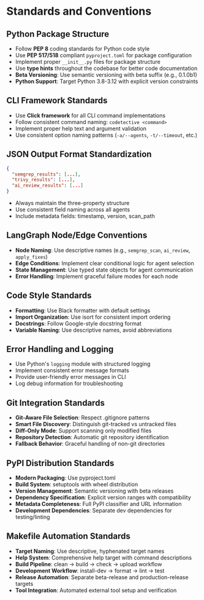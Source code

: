 # Standards and Conventions

## Python Package Structure

- Follow **PEP 8** coding standards for Python code style
- Use **PEP 517/518** compliant `pyproject.toml` for package configuration
- Implement proper `__init__.py` files for package structure
- Use **type hints** throughout the codebase for better code documentation
- **Beta Versioning**: Use semantic versioning with beta suffix (e.g., 0.1.0b1)
- **Python Support**: Target Python 3.8-3.12 with explicit version constraints

## CLI Framework Standards

- Use **Click framework** for all CLI command implementations
- Follow consistent command naming: `codetective <command>`
- Implement proper help text and argument validation
- Use consistent option naming patterns (`-a/--agents`, `-t/--timeout`, etc.)

## JSON Output Format Standardization

```json
{
  "semgrep_results": [...],
  "trivy_results": [...],
  "ai_review_results": [...]
}
```

- Always maintain the three-property structure
- Use consistent field naming across all agents
- Include metadata fields: timestamp, version, scan_path

## LangGraph Node/Edge Conventions

- **Node Naming**: Use descriptive names (e.g., `semgrep_scan`, `ai_review`, `apply_fixes`)
- **Edge Conditions**: Implement clear conditional logic for agent selection
- **State Management**: Use typed state objects for agent communication
- **Error Handling**: Implement graceful failure modes for each node

## Code Style Standards

- **Formatting**: Use Black formatter with default settings
- **Import Organization**: Use isort for consistent import ordering
- **Docstrings**: Follow Google-style docstring format
- **Variable Naming**: Use descriptive names, avoid abbreviations

## Error Handling and Logging

- Use Python's `logging` module with structured logging
- Implement consistent error message formats
- Provide user-friendly error messages in CLI
- Log debug information for troubleshooting


## Git Integration Standards

- **Git-Aware File Selection**: Respect .gitignore patterns
- **Smart File Discovery**: Distinguish git-tracked vs untracked files
- **Diff-Only Mode**: Support scanning only modified files
- **Repository Detection**: Automatic git repository identification
- **Fallback Behavior**: Graceful handling of non-git directories

## PyPI Distribution Standards

- **Modern Packaging**: Use pyproject.toml
- **Build System**: setuptools with wheel distribution
- **Version Management**: Semantic versioning with beta releases
- **Dependency Specification**: Explicit version ranges with compatibility
- **Metadata Completeness**: Full PyPI classifier and URL information
- **Development Dependencies**: Separate dev dependencies for testing/linting

## Makefile Automation Standards

- **Target Naming**: Use descriptive, hyphenated target names
- **Help System**: Comprehensive help target with command descriptions
- **Build Pipeline**: clean → build → check → upload workflow
- **Development Workflow**: install-dev → format → lint → test
- **Release Automation**: Separate beta-release and production-release targets
- **Tool Integration**: Automated external tool setup and verification
